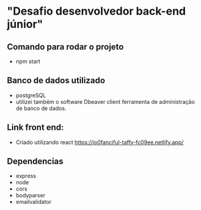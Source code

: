 # "Desafio desenvolvedor back-end júnior"

## Comando para rodar o projeto
- npm start 

## Banco de dados utilizado
- postgreSQL
- utilizei também o software Dbeaver client ferramenta de administração de banco de dados.


## Link front end:
- Criado utilizando react 
https://io0fanciful-taffy-fc09ee.netlify.app/

## Dependencias
- express
- node
- cors
- bodyparser
- emailvalidator
